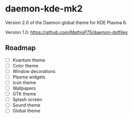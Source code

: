 # daemon-kde-mk2
Version 2.0 of the Daemon global theme for KDE Plasma 6.

Version 1.0: https://github.com/MathisP75/daemon-dotfiles

## Roadmap
- [ ] Kvantum theme
- [ ] Color theme
- [ ] Window decorations
- [ ] Plasma widgets
- [ ] Icon theme
- [ ] Wallpapers
- [ ] GTK theme
- [ ] Splash screen
- [ ] Sound theme
- [ ] Global theme
